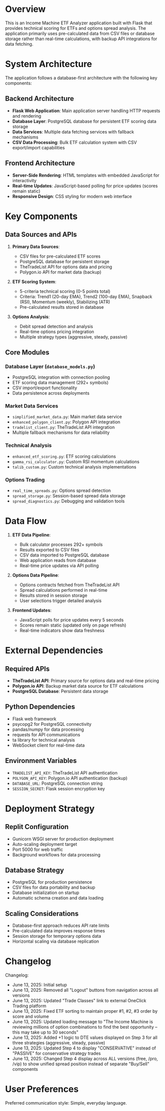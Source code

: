 # Overview

This is an Income Machine ETF Analyzer application built with Flask that provides technical scoring for ETFs and options spread analysis. The application primarily uses pre-calculated data from CSV files or database storage rather than real-time calculations, with backup API integrations for data fetching.

# System Architecture

The application follows a database-first architecture with the following key components:

## Backend Architecture
- **Flask Web Application**: Main application server handling HTTP requests and rendering
- **Database Layer**: PostgreSQL database for persistent ETF scoring data storage
- **Data Services**: Multiple data fetching services with fallback mechanisms
- **CSV Data Processing**: Bulk ETF calculation system with CSV export/import capabilities

## Frontend Architecture
- **Server-Side Rendering**: HTML templates with embedded JavaScript for interactivity
- **Real-time Updates**: JavaScript-based polling for price updates (scores remain static)
- **Responsive Design**: CSS styling for modern web interface

# Key Components

## Data Sources and APIs
1. **Primary Data Sources**:
   - CSV files for pre-calculated ETF scores
   - PostgreSQL database for persistent storage
   - TheTradeList API for options data and pricing
   - Polygon.io API for market data (backup)

2. **ETF Scoring System**:
   - 5-criteria technical scoring (0-5 points total)
   - Criteria: Trend1 (20-day EMA), Trend2 (100-day EMA), Snapback (RSI), Momentum (weekly), Stabilizing (ATR)
   - Pre-calculated results stored in database

3. **Options Analysis**:
   - Debit spread detection and analysis
   - Real-time options pricing integration
   - Multiple strategy types (aggressive, steady, passive)

## Core Modules

### Database Layer (`database_models.py`)
- PostgreSQL integration with connection pooling
- ETF scoring data management (292+ symbols)
- CSV import/export functionality
- Data persistence across deployments

### Market Data Services
- `simplified_market_data.py`: Main market data service
- `enhanced_polygon_client.py`: Polygon API integration
- `tradelist_client.py`: TheTradeList API integration
- Multiple fallback mechanisms for data reliability

### Technical Analysis
- `enhanced_etf_scoring.py`: ETF scoring calculations
- `gamma_rsi_calculator.py`: Custom RSI momentum calculations
- `talib_custom.py`: Custom technical analysis implementations

### Options Trading
- `real_time_spreads.py`: Options spread detection
- `spread_storage.py`: Session-based spread data storage
- `spread_diagnostics.py`: Debugging and validation tools

# Data Flow

1. **ETF Data Pipeline**:
   - Bulk calculator processes 292+ symbols
   - Results exported to CSV files
   - CSV data imported to PostgreSQL database
   - Web application reads from database
   - Real-time price updates via API polling

2. **Options Data Pipeline**:
   - Options contracts fetched from TheTradeList API
   - Spread calculations performed in real-time
   - Results stored in session storage
   - User selections trigger detailed analysis

3. **Frontend Updates**:
   - JavaScript polls for price updates every 5 seconds
   - Scores remain static (updated only on page refresh)
   - Real-time indicators show data freshness

# External Dependencies

## Required APIs
- **TheTradeList API**: Primary source for options data and real-time pricing
- **Polygon.io API**: Backup market data source for ETF calculations
- **PostgreSQL Database**: Persistent data storage

## Python Dependencies
- Flask web framework
- psycopg2 for PostgreSQL connectivity
- pandas/numpy for data processing
- requests for API communications
- ta library for technical analysis
- WebSocket client for real-time data

## Environment Variables
- `TRADELIST_API_KEY`: TheTradeList API authentication
- `POLYGON_API_KEY`: Polygon.io API authentication (backup)
- `DATABASE_URL`: PostgreSQL connection string
- `SESSION_SECRET`: Flask session encryption key

# Deployment Strategy

## Replit Configuration
- Gunicorn WSGI server for production deployment
- Auto-scaling deployment target
- Port 5000 for web traffic
- Background workflows for data processing

## Database Strategy
- PostgreSQL for production persistence
- CSV files for data portability and backup
- Database initialization on startup
- Automatic schema creation and data loading

## Scaling Considerations
- Database-first approach reduces API rate limits
- Pre-calculated data improves response times
- Session storage for temporary options data
- Horizontal scaling via database replication

# Changelog

Changelog:
- June 13, 2025: Initial setup
- June 13, 2025: Removed all "Logout" buttons from navigation across all versions
- June 13, 2025: Updated "Trade Classes" link to external OneClick Trading platform
- June 13, 2025: Fixed ETF sorting to maintain proper #1, #2, #3 order by score and volume
- June 13, 2025: Updated loading message to "The Income Machine is reviewing millions of option combinations to find the best opportunity – this may take up to 30 seconds"
- June 13, 2025: Added +1 logic to DTE values displayed on Step 3 for all three strategies (aggressive, steady, passive)
- June 13, 2025: Updated Step 4 to display "CONSERVATIVE" instead of "PASSIVE" for conservative strategy trades
- June 13, 2025: Changed Step 4 display across ALL versions (free, /pro, /vip) to show unified spread position instead of separate "Buy/Sell" components

# User Preferences

Preferred communication style: Simple, everyday language.